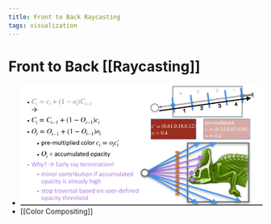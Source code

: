 ```yaml
---
title: Front to Back Raycasting
tags: visualization
---
```


# Front to Back [[Raycasting]]
- ![im](assets/Pasted%20Image%2020220418002010.png)
- [[Color Compositing]]
















































































